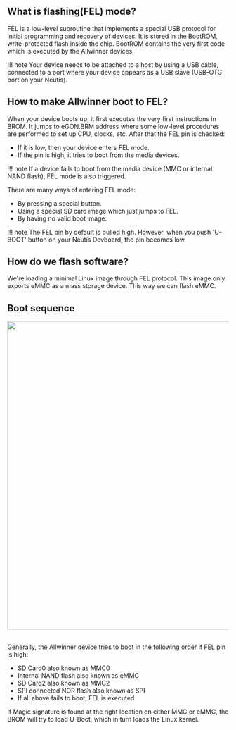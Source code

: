 ## What is flashing(FEL) mode?

FEL is a low-level subroutine that implements a special USB protocol for initial programming and recovery of devices. It is stored in the BootROM,
write-protected flash inside the chip. BootROM contains the very first code which is executed by the Allwinner devices.

!!! note
    Your device needs to be attached to a host by using a USB cable,
    connected to a port where your device appears as a USB slave
    (USB-OTG port on your Neutis).

## How to make Allwinner boot to FEL?

When your device boots up, it first executes the very first instructions
in BROM. It jumps to eGON.BRM address where some low-level procedures are
performed to set up CPU, clocks, etc. After that the FEL pin is checked:

* If it is low, then your device enters FEL mode.
* If the pin is high, it tries to boot from the media devices.

!!! note
    If a device fails to boot from the media device (MMC or internal NAND flash),
    FEL mode is also triggered.

There are many ways of entering FEL mode:

* By pressing a special button.
* Using a special SD card image which just jumps to FEL.
* By having no valid boot image.

!!! note
    The FEL pin by default is pulled high. However, when you push 'U-BOOT' button on
    your Neutis Devboard, the pin becomes low.

## How do we flash software?

We're loading a minimal Linux image through FEL protocol. This image only exports eMMC as a mass storage device. This way we can flash eMMC.

## Boot sequence

<div style="text-align: center;"><img src="../../img/hardware-integration/boot-sequence.png" style="width: 700px;"></div><br>

Generally, the Allwinner device tries to boot in the following order if FEL pin is high:

* SD Card0 also known as MMC0
* Internal NAND flash also known as eMMC
* SD Card2 also known as MMC2
* SPI connected NOR flash also known as SPI
* If all above fails to boot, FEL is executed

If Magic signature is found at the right location on either MMC or eMMC,
the BROM will try to load U-Boot, which in turn loads the Linux kernel.
